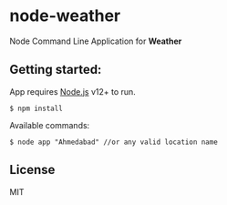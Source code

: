 # node-weather
Node Command Line Application for **Weather**

## Getting started:

App requires [Node.js](https://nodejs.org/) v12+ to run.

```
$ npm install
```

Available commands:

```
$ node app "Ahmedabad" //or any valid location name
```

License
----

MIT

[node.js]: <http://nodejs.org>